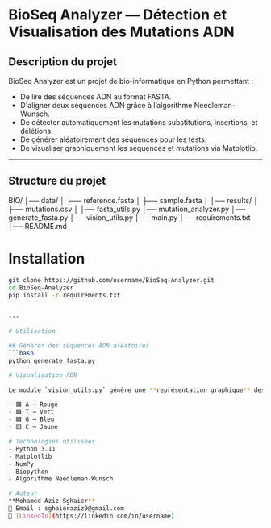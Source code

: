 #  BioSeq Analyzer — Détection et Visualisation des Mutations ADN

##  Description du projet
BioSeq Analyzer est un projet de bio-informatique en Python permettant :
- De lire des séquences ADN au format FASTA.
- D'aligner deux séquences ADN grâce à l’algorithme Needleman-Wunsch.
- De détecter automatiquement les mutations  substitutions, insertions, et délétions.
- De générer aléatoirement des séquences pour les tests.
- De visualiser graphiquement les séquences et mutations via Matplotlib.

---

##  Structure du projet
BIO/
│── data/
│ ├── reference.fasta
│ ├── sample.fasta
│
│── results/
│ ├── mutations.csv
│
│── fasta_utils.py
│── mutation_analyzer.py
│── generate_fasta.py
│── vision_utils.py
│── main.py
│── requirements.txt
│── README.md


# Installation

```bash
git clone https://github.com/username/BioSeq-Analyzer.git
cd BioSeq-Analyzer
pip install -r requirements.txt


---

# Utilisation

## Générer des séquences ADN aléatoires
```bash
python generate_fasta.py

# Visualisation ADN

Le module `vision_utils.py` génère une **représentation graphique** des séquences ADN et affiche les bases **A, T, G, C** avec des couleurs distinctes :

- 🟥 A → Rouge
- 🟩 T → Vert
- 🟦 G → Bleu
- 🟨 C → Jaune

# Technologies utilisées
- Python 3.11
- Matplotlib
- NumPy
- Biopython
- Algorithme Needleman-Wunsch

# Auteur
**Mohamed Aziz Sghaier**  
📧 Email : sghaieraziz9@gmail.com  
🔗 [LinkedIn](https://linkedin.com/in/username)
